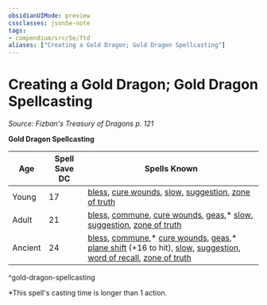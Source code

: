```yaml
---
obsidianUIMode: preview
cssclasses: json5e-note
tags:
- compendium/src/5e/ftd
aliases: ["Creating a Gold Dragon; Gold Dragon Spellcasting"]
---
```

# Creating a Gold Dragon; Gold Dragon Spellcasting
*Source: Fizban's Treasury of Dragons p. 121* 

**Gold Dragon Spellcasting**

| Age | Spell Save DC | Spells Known |
|-----|---------------|--------------|
| Young | 17 | [bless](compendium/spells/bless.md), [cure wounds](compendium/spells/cure-wounds.md), [slow](compendium/spells/slow.md), [suggestion](compendium/spells/suggestion.md), [zone of truth](compendium/spells/zone-of-truth.md) |
| Adult | 21 | [bless](compendium/spells/bless.md), [commune](compendium/spells/commune.md), [cure wounds](compendium/spells/cure-wounds.md), [geas](compendium/spells/geas.md),* [slow](compendium/spells/slow.md), [suggestion](compendium/spells/suggestion.md), [zone of truth](compendium/spells/zone-of-truth.md) |
| Ancient | 24 | [bless](compendium/spells/bless.md), [commune](compendium/spells/commune.md),* [cure wounds](compendium/spells/cure-wounds.md), [geas](compendium/spells/geas.md),* [plane shift](compendium/spells/plane-shift.md) (+16 to hit), [slow](compendium/spells/slow.md), [suggestion](compendium/spells/suggestion.md), [word of recall](compendium/spells/word-of-recall.md), [zone of truth](compendium/spells/zone-of-truth.md) |
^gold-dragon-spellcasting

*This spell's casting time is longer than 1 action.